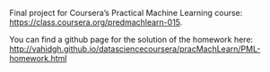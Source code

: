 Final project for Coursera’s Practical Machine Learning course: <https://class.coursera.org/predmachlearn-015>.

You can find a github page for the solution of the homework here: <http://vahidgh.github.io/datasciencecoursera/pracMachLearn/PML-homework.html>
